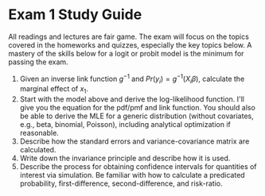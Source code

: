 Exam 1 Study Guide
================

All readings and lectures are fair game. The exam will focus on the topics covered in the homeworks and quizzes, especially the key topics below. A mastery of the skills below for a logit or probit model is the minimum for passing the exam. 

1. Given an inverse link function $g^{-1}$ and $Pr(y_i) = g^{-1}(X_i\beta)$, calculate the marginal effect of $x_1$. 
2. Start with the model above and derive the log-likelihood function. I'll give you the equation for the pdf/pmf and link function. You should also be able to derive the MLE for a generic distribution (without covariates, e.g., beta, binomial, Poisson), including analytical optimization if reasonable.
3. Describe how the standard errors and variance-covariance matrix are calculated.
4. Write down the invariance principle and describe how it is used.
5. Describe the process for obtaining confidence intervals for quantities of interest via simulation. Be familiar with how to calculate a predicated probability, first-difference, second-difference, and risk-ratio.